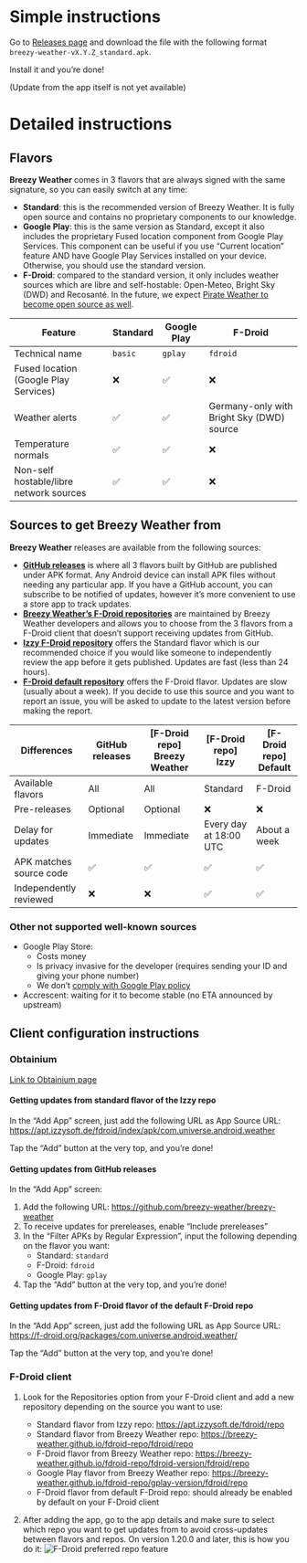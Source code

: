# Simple instructions

Go to [Releases page](https://github.com/breezy-weather/breezy-weather/releases) and download the file with the following format `breezy-weather-vX.Y.Z_standard.apk`.

Install it and you’re done!

(Update from the app itself is not yet available)


# Detailed instructions

## Flavors

**Breezy Weather** comes in 3 flavors that are always signed with the same signature, so you can easily switch at any time:
- **Standard**: this is the recommended version of Breezy Weather. It is fully open source and contains no proprietary components to our knowledge.
- **Google Play**: this is the same version as Standard, except it also includes the proprietary Fused location component from Google Play Services. This component can be useful if you use “Current location” feature AND have Google Play Services installed on your device. Otherwise, you should use the standard version.
- **F-Droid**: compared to the standard version, it only includes weather sources which are libre and self-hostable: Open-Meteo, Bright Sky (DWD) and Recosanté. In the future, we expect [Pirate Weather to become open source as well](https://docs.pirateweather.net/en/latest/roadmap/).

| Feature                                 | Standard | Google Play | F-Droid                                   |
|-----------------------------------------|----------|-------------|-------------------------------------------|
| Technical name                          | `basic`  | `gplay`     | `fdroid`                                  |
| Fused location (Google Play Services)   | ❌        | ✅           | ❌                                         |
| Weather alerts                          | ✅        | ✅           | Germany-only with Bright Sky (DWD) source |
| Temperature normals                     | ✅        | ✅           | ❌                                         |
| Non-self hostable/libre network sources | ✅        | ✅           | ❌                                         |


## Sources to get Breezy Weather from

**Breezy Weather** releases are available from the following sources:
- **[GitHub releases](https://github.com/breezy-weather/breezy-weather/releases)** is where all 3 flavors built by GitHub are published under APK format. Any Android device can install APK files without needing any particular app. If you have a GitHub account, you can subscribe to be notified of updates, however it’s more convenient to use a store app to track updates.
- **[Breezy Weather’s F-Droid repositories](https://github.com/breezy-weather/fdroid-repo/blob/main/README.md)** are maintained by Breezy Weather developers and allows you to choose from the 3 flavors from a F-Droid client that doesn’t support receiving updates from GitHub.
- **[Izzy F-Droid repository](https://apt.izzysoft.de/fdroid/index/info)** offers the Standard flavor which is our recommended choice if you would like someone to independently review the app before it gets published. Updates are fast (less than 24 hours).
- **[F-Droid default repository](https://apt.izzysoft.de/fdroid/index/info)** offers the F-Droid flavor. Updates are slow (usually about a week). If you decide to use this source and you want to report an issue, you will be asked to update to the latest version before making the report.

| Differences             | GitHub releases | [F-Droid repo] Breezy Weather | [F-Droid repo] Izzy    | [F-Droid repo] Default |
|-------------------------|-----------------|-------------------------------|------------------------|------------------------|
| Available flavors       | All             | All                           | Standard               | F-Droid                |
| Pre-releases            | Optional        | Optional                      | ❌                      | ❌                      |
| Delay for updates       | Immediate       | Immediate                     | Every day at 18:00 UTC | About a week           |
| APK matches source code | ✅               | ✅                             | ✅                      | ✅                      |
| Independently reviewed  | ❌               | ❌                             | ✅                      | ✅                      |

### Other not supported well-known sources

- Google Play Store:
  - Costs money
  - Is privacy invasive for the developer (requires sending your ID and giving your phone number)
  - We don’t [comply with Google Play policy](https://github.com/breezy-weather/breezy-weather/issues/31)
- Accrescent: waiting for it to become stable (no ETA announced by upstream)


## Client configuration instructions

### Obtainium

[Link to Obtainium page](https://github.com/ImranR98/Obtainium/blob/main/README.md)

#### Getting updates from standard flavor of the Izzy repo

In the “Add App” screen, just add the following URL as App Source URL: https://apt.izzysoft.de/fdroid/index/apk/com.universe.android.weather

Tap the “Add” button at the very top, and you’re done!

#### Getting updates from GitHub releases

In the “Add App” screen:
1. Add the following URL: https://github.com/breezy-weather/breezy-weather
2. To receive updates for prereleases, enable “Include prereleases”
3. In the “Filter APKs by Regular Expression”, input the following depending on the flavor you want:
    - Standard: `standard`
    - F-Droid: `fdroid`
    - Google Play: `gplay`
4. Tap the “Add” button at the very top, and you’re done!

#### Getting updates from F-Droid flavor of the default F-Droid repo

In the “Add App” screen, just add the following URL as App Source URL: https://f-droid.org/packages/com.universe.android.weather/

Tap the “Add” button at the very top, and you’re done!


### F-Droid client

1) Look for the Repositories option from your F-Droid client and add a new repository depending on the source you want to use:
   - Standard flavor from Izzy repo: https://apt.izzysoft.de/fdroid/repo
   - Standard flavor from Breezy Weather repo: https://breezy-weather.github.io/fdroid-repo/fdroid/repo
   - F-Droid flavor from Breezy Weather repo: https://breezy-weather.github.io/fdroid-repo/fdroid-version/fdroid/repo
   - Google Play flavor from Breezy Weather repo: https://breezy-weather.github.io/fdroid-repo/gplay-version/fdroid/repo
   - F-Droid flavor from default F-Droid repo: should already be enabled by default on your F-Droid client

2) After adding the app, go to the app details and make sure to select which repo you want to get updates from to avoid cross-updates between flavors and repos. On version 1.20.0 and later, this is how you do it:
![F-Droid preferred repo feature](docs/fdroid_client_config.png)
